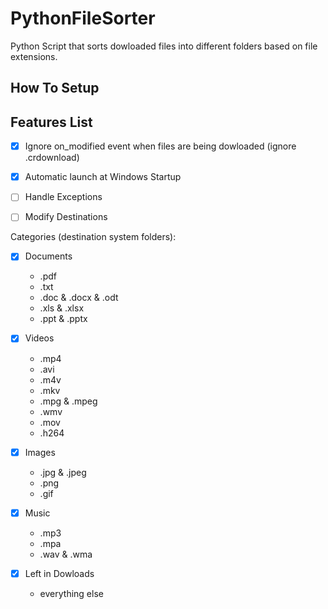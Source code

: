 # PythonFileSorter
Python Script that sorts dowloaded files into different folders based on file extensions.

## How To Setup

## Features List

- [x] Ignore on_modified event when files are being dowloaded (ignore .crdownload)
- [x] Automatic launch at Windows Startup
- [ ] Handle Exceptions
- [ ] Modify Destinations


Categories (destination system folders): 

- [x] Documents 
  - .pdf
  - .txt
  - .doc & .docx & .odt
  - .xls & .xlsx
  - .ppt & .pptx

- [x] Videos
  - .mp4
  - .avi
  - .m4v
  - .mkv
  - .mpg & .mpeg
  - .wmv
  - .mov
  - .h264


- [x] Images
  - .jpg & .jpeg
  - .png
  - .gif

- [x] Music
  - .mp3 
  - .mpa
  - .wav & .wma

- [x] Left in Dowloads
  - everything else
